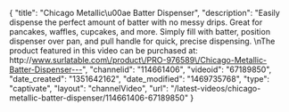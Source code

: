 {
    "title": "Chicago Metallic\u00ae Batter Dispenser",
    "description": "Easily dispense the perfect amount of batter with no messy drips. Great for pancakes, waffles, cupcakes, and more. Simply fill with batter, position dispenser over pan, and pull handle for quick, precise dispensing. \nThe product featured in this video can be purchased at: http:\/\/www.surlatable.com\/product\/PRO-976589\/Chicago-Metallic-Batter-Dispenser---",
    "channelid": "114661406",
    "videoid": "67189850",
    "date_created": "1351642162",
    "date_modified": "1469735768",
    "type": "captivate",
    "layout": "channelVideo",
    "url": "\/latest-videos\/chicago-metallic-batter-dispenser\/114661406-67189850"
}